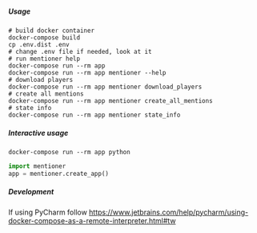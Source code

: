 ##### Usage

```shell script
# build docker container
docker-compose build
cp .env.dist .env
# change .env file if needed, look at it
# run mentioner help
docker-compose run --rm app
docker-compose run --rm app mentioner --help
# download players
docker-compose run --rm app mentioner download_players
# create all mentions
docker-compose run --rm app mentioner create_all_mentions
# state info
docker-compose run --rm app mentioner state_info
```

##### Interactive usage
```shell script
docker-compose run --rm app python
```

```python
import mentioner
app = mentioner.create_app()

```


##### Development

If using PyCharm follow https://www.jetbrains.com/help/pycharm/using-docker-compose-as-a-remote-interpreter.html#tw

